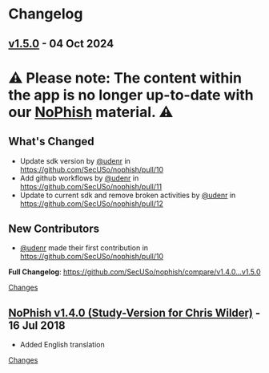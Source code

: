 # Changelog

<a name="v1.5.0"></a>
## [v1.5.0](https://github.com/SecUSo/nophish/releases/tag/v1.5.0) - 04 Oct 2024

# :warning: **Please note:** The content within the app is no longer up-to-date with our [NoPhish](https://secuso.aifb.kit.edu/english/Education_and_Training_Materials.php) material. :warning:

## What's Changed
* Update sdk version by [@udenr](https://github.com/udenr) in https://github.com/SecUSo/nophish/pull/10
* Add github workflows by [@udenr](https://github.com/udenr) in https://github.com/SecUSo/nophish/pull/11
* Update to current sdk and remove broken activities by [@udenr](https://github.com/udenr) in https://github.com/SecUSo/nophish/pull/12

## New Contributors
* [@udenr](https://github.com/udenr) made their first contribution in https://github.com/SecUSo/nophish/pull/10

**Full Changelog**: https://github.com/SecUSo/nophish/compare/v1.4.0...v1.5.0

[Changes][v1.5.0]


<a name="v1.4.0"></a>
## [NoPhish v1.4.0 (Study-Version for Chris Wilder)](https://github.com/SecUSo/nophish/releases/tag/v1.4.0) - 16 Jul 2018

- Added English translation

[Changes][v1.4.0]


[v1.5.0]: https://github.com/SecUSo/nophish/compare/v1.4.0...v1.5.0
[v1.4.0]: https://github.com/SecUSo/nophish/tree/v1.4.0

<!-- Generated by https://github.com/rhysd/changelog-from-release v3.7.2 -->
